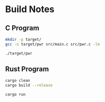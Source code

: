 # Build Notes

## C Program

```sh
mkdir -p target/
gcc -o target/pwr src/main.c src/pwr.c -lm

./target/pwr
```

## Rust Program

```sh
cargo clean
cargo build --release

cargo run
```
